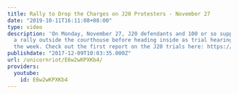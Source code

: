 ```yaml
---
title: Rally to Drop the Charges on J20 Protesters - November 27
date: "2019-10-11T16:11:08+08:00"
type: video
description: 'On Monday, November 27, J20 defendants and 100 or so supporters, held
  a rally outside the courthouse before heading inside as trial hearings resumed for
  the week. Check out the first report on the J20 trials here: https://www.unicornriot.ninja/2017/criminalizing-dissent-trials-begin-trump-inauguration-j20-protests/'
publishdate: "2017-12-09T10:03:35.000Z"
url: /unicornriot/E6w2wKPXKb4/
providers:
  youtube:
    id: E6w2wKPXKb4
---
```

